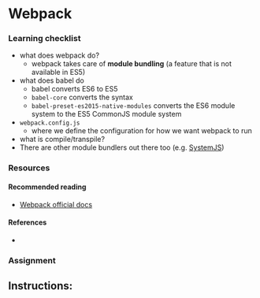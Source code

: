 # Webpack
<!-- TODO: flesh out relevant portions from https://medium.com/the-node-js-collection/modern-javascript-explained-for-dinosaurs-f695e9747b70 -->
### Learning checklist
- what does webpack do?
  - webpack takes care of **module bundling** (a feature that is not available in ES5)
- what does babel do
  - babel converts ES6 to ES5
  - `babel-core` converts the syntax
  - `babel-preset-es2015-native-modules` converts the ES6 module system to the ES5 CommonJS module system
- `webpack.config.js`
  - where we define the configuration for how we want webpack to run
- what is compile/transpile?
- There are other module bundlers out there too (e.g. [SystemJS](https://github.com/systemjs/systemjs))

### Resources

#### Recommended reading
- [Webpack official docs](https://webpack.js.org/)

#### References
- 

### Assignment

Instructions:
- 
